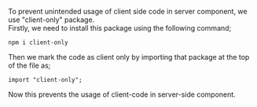 To prevent unintended usage of client side code in server component, we use "client-only" package.
<br> Firstly, we need to install this package using the following command;

```
npm i client-only
```

Then we mark the code as client only by importing that package at the top of the file as;

```
import "client-only";
```

Now this prevents the usage of client-code in server-side component.
